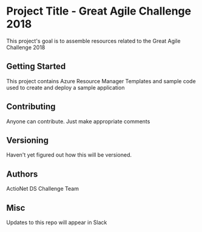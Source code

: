 # Project Title - Great Agile Challenge 2018
This project's goal is to assemble resources related to the Great Agile Challenge 2018

## Getting Started
This project contains Azure Resource Manager Templates and sample code used to create and deploy a sample application

## Contributing
Anyone can contribute.  Just make appropriate comments

## Versioning

Haven't yet figured out how this will be versioned.

## Authors
ActioNet DS Challenge Team

## Misc
Updates to this repo will appear in Slack